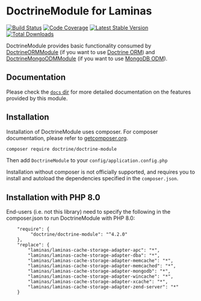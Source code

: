 # DoctrineModule for Laminas

[![Build Status](https://github.com/doctrine/DoctrineModule/actions/workflows/continuous-integration.yml/badge.svg)](https://github.com/doctrine/DoctrineModule/actions/workflows/continuous-integration.yml?query=branch%3A4.2.x)
[![Code Coverage](https://codecov.io/gh/doctrine/DoctrineModule/branch/4.2.x/graphs/badge.svg)](https://codecov.io/gh/doctrine/DoctrineModule/branch/4.2.x)
[![Latest Stable Version](https://poser.pugx.org/doctrine/doctrine-module/v/stable.png)](https://packagist.org/packages/doctrine/doctrine-module)
[![Total Downloads](https://poser.pugx.org/doctrine/doctrine-module/downloads.png)](https://packagist.org/packages/doctrine/doctrine-module)

DoctrineModule provides basic functionality consumed by
[DoctrineORMModule](http://www.github.com/doctrine/DoctrineORMModule)
(if you want to use [Doctrine ORM](https://github.com/doctrine/orm))
and [DoctrineMongoODMModule](https://github.com/doctrine/DoctrineMongoODMModule)
(if you want to use [MongoDB ODM](https://github.com/doctrine/mongodb-odm)).

## Documentation

Please check the [`docs` dir](https://github.com/doctrine/DoctrineModule/tree/master/docs/en)
for more detailed documentation on the features provided by this module.

## Installation

Installation of DoctrineModule uses composer. For composer documentation, please refer to
[getcomposer.org](http://getcomposer.org/).

```sh
composer require doctrine/doctrine-module
```

Then add `DoctrineModule` to your `config/application.config.php`

Installation without composer is not officially supported, and requires you to install and autoload
the dependencies specified in the `composer.json`.

## Installation with PHP 8.0

End-users (i.e. not this library) need to specify the following in the composer.json to run DoctrineModule with PHP 8.0:

```
    "require": {
         "doctrine/doctrine-module": "^4.2.0"
    },
    "replace": {
        "laminas/laminas-cache-storage-adapter-apc": "*",
        "laminas/laminas-cache-storage-adapter-dba": "*",
        "laminas/laminas-cache-storage-adapter-memcache": "*",
        "laminas/laminas-cache-storage-adapter-memcached": "*",
        "laminas/laminas-cache-storage-adapter-mongodb": "*",
        "laminas/laminas-cache-storage-adapter-wincache": "*",
        "laminas/laminas-cache-storage-adapter-xcache": "*",
        "laminas/laminas-cache-storage-adapter-zend-server": "*"
    }
```
